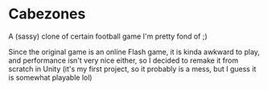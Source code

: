 # Cabezones
A (sassy) clone of certain football game I'm pretty fond of ;)

Since the original game is an online Flash game, it is kinda awkward to play, and performance isn't very nice either, so I decided to remake it from scratch in Unity (it's my first project, so it probably is a mess, but I guess it is somewhat playable lol)
